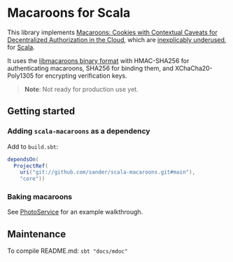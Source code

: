 # Macaroons for Scala

This library implements [Macaroons: Cookies with Contextual Caveats for Decentralized Authorization in the Cloud](https://research.google/pubs/pub41892/), which are [inexplicably underused](https://latacora.micro.blog/a-childs-garden/), for [Scala](https://www.scala-lang.org/).

It uses the [libmacaroons binary format](https://github.com/rescrv/libmacaroons/blob/master/doc/format.txt) with HMAC-SHA256 for authenticating macaroons, SHA256 for binding them, and XChaCha20-Poly1305 for encrypting verification keys.

> **Note**: Not ready for production use yet.

## Getting started

### Adding `scala-macaroons` as a dependency

Add to `build.sbt`:

```scala
dependsOn(
  ProjectRef(
    uri("git://github.com/sander/scala-macaroons.git#main"),
    "core"))
```

### Baking macaroons

See [PhotoService](modules/core/src/test/scala/nl/sanderdijkhuis/macaroons/example/PhotoService.scala) for an example walkthrough.

## Maintenance

To compile README.md: `sbt "docs/mdoc"`
